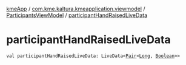 [kmeApp](../../index.md) / [com.kme.kaltura.kmeapplication.viewmodel](../index.md) / [ParticipantsViewModel](index.md) / [participantHandRaisedLiveData](./participant-hand-raised-live-data.md)

# participantHandRaisedLiveData

`val participantHandRaisedLiveData: LiveData<`[`Pair`](https://kotlinlang.org/api/latest/jvm/stdlib/kotlin/-pair/index.html)`<`[`Long`](https://kotlinlang.org/api/latest/jvm/stdlib/kotlin/-long/index.html)`, `[`Boolean`](https://kotlinlang.org/api/latest/jvm/stdlib/kotlin/-boolean/index.html)`>>`